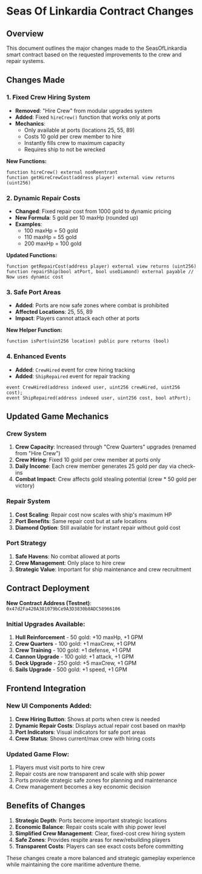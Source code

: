 # Seas Of Linkardia Contract Changes

## Overview
This document outlines the major changes made to the SeasOfLinkardia smart contract based on the requested improvements to the crew and repair systems.

## Changes Made

### 1. **Fixed Crew Hiring System**
- **Removed**: "Hire Crew" from modular upgrades system
- **Added**: Fixed `hireCrew()` function that works only at ports
- **Mechanics**:
  - Only available at ports (locations 25, 55, 89)
  - Costs 10 gold per crew member to hire
  - Instantly fills crew to maximum capacity
  - Requires ship to not be wrecked

**New Functions:**
```solidity
function hireCrew() external nonReentrant
function getHireCrewCost(address player) external view returns (uint256)
```

### 2. **Dynamic Repair Costs**
- **Changed**: Fixed repair cost from 1000 gold to dynamic pricing
- **New Formula**: 5 gold per 10 maxHp (rounded up)
- **Examples**:
  - 100 maxHp = 50 gold
  - 110 maxHp = 55 gold
  - 200 maxHp = 100 gold

**Updated Functions:**
```solidity
function getRepairCost(address player) external view returns (uint256)
function repairShip(bool atPort, bool useDiamond) external payable // Now uses dynamic cost
```

### 3. **Safe Port Areas**
- **Added**: Ports are now safe zones where combat is prohibited
- **Affected Locations**: 25, 55, 89
- **Impact**: Players cannot attack each other at ports

**New Helper Function:**
```solidity
function isPort(uint256 location) public pure returns (bool)
```

### 4. **Enhanced Events**
- **Added**: `CrewHired` event for crew hiring tracking
- **Added**: `ShipRepaired` event for repair tracking

```solidity
event CrewHired(address indexed user, uint256 crewHired, uint256 cost);
event ShipRepaired(address indexed user, uint256 cost, bool atPort);
```

## Updated Game Mechanics

### **Crew System**
1. **Crew Capacity**: Increased through "Crew Quarters" upgrades (renamed from "Hire Crew")
2. **Crew Hiring**: Fixed 10 gold per crew member at ports only
3. **Daily Income**: Each crew member generates 25 gold per day via check-ins
4. **Combat Impact**: Crew affects gold stealing potential (crew * 50 gold per victory)

### **Repair System**
1. **Cost Scaling**: Repair cost now scales with ship's maximum HP
2. **Port Benefits**: Same repair cost but at safe locations
3. **Diamond Option**: Still available for instant repair without gold cost

### **Port Strategy**
1. **Safe Havens**: No combat allowed at ports
2. **Crew Management**: Only place to hire crew
3. **Strategic Value**: Important for ship maintenance and crew recruitment

## Contract Deployment

**New Contract Address (Testnet)**: `0x47d2Fa420A381079bCe9A3D3830b8ADC58966106`

### Initial Upgrades Available:
1. **Hull Reinforcement** - 50 gold: +10 maxHp, +1 GPM
2. **Crew Quarters** - 100 gold: +1 maxCrew, +1 GPM  
3. **Crew Training** - 100 gold: +1 defense, +1 GPM
4. **Cannon Upgrade** - 100 gold: +1 attack, +1 GPM
5. **Deck Upgrade** - 250 gold: +5 maxCrew, +1 GPM
6. **Sails Upgrade** - 500 gold: +1 speed, +1 GPM

## Frontend Integration

### New UI Components Added:
1. **Crew Hiring Button**: Shows at ports when crew is needed
2. **Dynamic Repair Costs**: Displays actual repair cost based on maxHp
3. **Port Indicators**: Visual indicators for safe port areas
4. **Crew Status**: Shows current/max crew with hiring costs

### Updated Game Flow:
1. Players must visit ports to hire crew
2. Repair costs are now transparent and scale with ship power
3. Ports provide strategic safe zones for planning and maintenance
4. Crew management becomes a key economic decision

## Benefits of Changes

1. **Strategic Depth**: Ports become important strategic locations
2. **Economic Balance**: Repair costs scale with ship power level
3. **Simplified Crew Management**: Clear, fixed-cost crew hiring system
4. **Safe Zones**: Provides respite areas for new/rebuilding players
5. **Transparent Costs**: Players can see exact costs before committing

These changes create a more balanced and strategic gameplay experience while maintaining the core maritime adventure theme. 